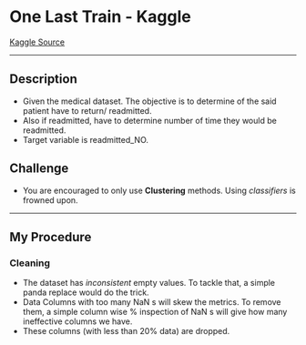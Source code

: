 # One Last Train - Kaggle

[Kaggle Source](https://www.kaggle.com/competitions/onelasttrain/overview)

---

## Description
- Given the medical dataset. The objective is to determine of the said patient have to return/ readmitted.
- Also if readmitted, have to determine number of time they would be readmitted.
- Target variable is readmitted_NO.

## Challenge
- You are encouraged to only use __Clustering__ methods. Using _classifiers_ is frowned upon.

---

## My Procedure

### Cleaning

- The dataset has _inconsistent_ empty values. To tackle that, a simple panda replace would do the trick.
- Data Columns with too many NaN s will skew the metrics. To remove them, a simple column wise % inspection of NaN s will give how many ineffective columns we have.
- These columns (with less than 20% data) are dropped.
